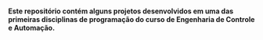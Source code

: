 #### Este repositório contém alguns projetos desenvolvidos em uma das primeiras disciplinas de programação do curso de Engenharia de Controle e Automação.

